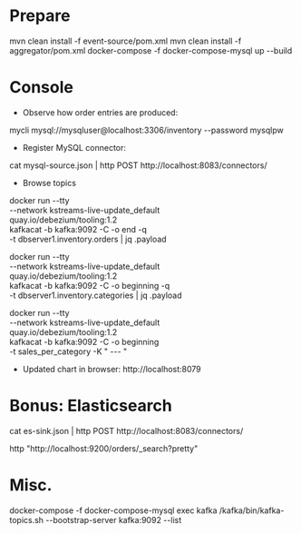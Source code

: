 # Prepare

mvn clean install -f event-source/pom.xml
mvn clean install -f aggregator/pom.xml
docker-compose -f docker-compose-mysql up --build

# Console

* Observe how order entries are produced:

mycli mysql://mysqluser@localhost:3306/inventory --password mysqlpw

* Register MySQL connector:

cat mysql-source.json | http POST http://localhost:8083/connectors/

* Browse topics

docker run --tty \
  --network kstreams-live-update_default \
  quay.io/debezium/tooling:1.2 \
  kafkacat -b kafka:9092 -C -o end -q \
  -t dbserver1.inventory.orders | jq .payload

docker run --tty \
  --network kstreams-live-update_default \
  quay.io/debezium/tooling:1.2 \
  kafkacat -b kafka:9092 -C -o beginning -q \
  -t dbserver1.inventory.categories | jq .payload

docker run --tty \
  --network kstreams-live-update_default \
  quay.io/debezium/tooling:1.2 \
  kafkacat -b kafka:9092 -C -o beginning \
  -t sales_per_category -K " --- "

* Updated chart in browser: http://localhost:8079

# Bonus: Elasticsearch

cat es-sink.json | http POST http://localhost:8083/connectors/

http "http://localhost:9200/orders/_search?pretty"

# Misc.

docker-compose  -f docker-compose-mysql exec kafka /kafka/bin/kafka-topics.sh --bootstrap-server kafka:9092 --list
